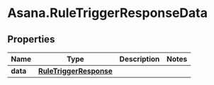 # Asana.RuleTriggerResponseData

## Properties
Name | Type | Description | Notes
------------ | ------------- | ------------- | -------------
**data** | [**RuleTriggerResponse**](RuleTriggerResponse.md) |  | 
